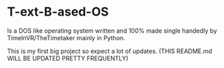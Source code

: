 # T-ext-B-ased-OS
Is a DOS like operating system written and 100% made single handedly by TimeInVR/TheTimetaker mainly in Python.

This is my first big project so expect a lot of updates.
(THIS README.md WILL BE UPDATED PRETTY FREQUENTLY)
